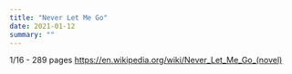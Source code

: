 ```yaml
---
title: "Never Let Me Go"
date: 2021-01-12
summary: ""
---
```


1/16 - 289 pages
https://en.wikipedia.org/wiki/Never_Let_Me_Go_(novel)
